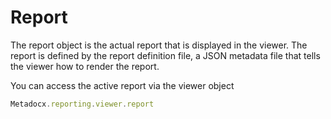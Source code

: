# Report

The report object is the actual report that is displayed in the viewer. The report is defined by the report definition file, a JSON metadata file that tells the viewer how to render the report.

You can access the active report via the viewer object 

```js
Metadocx.reporting.viewer.report
```
